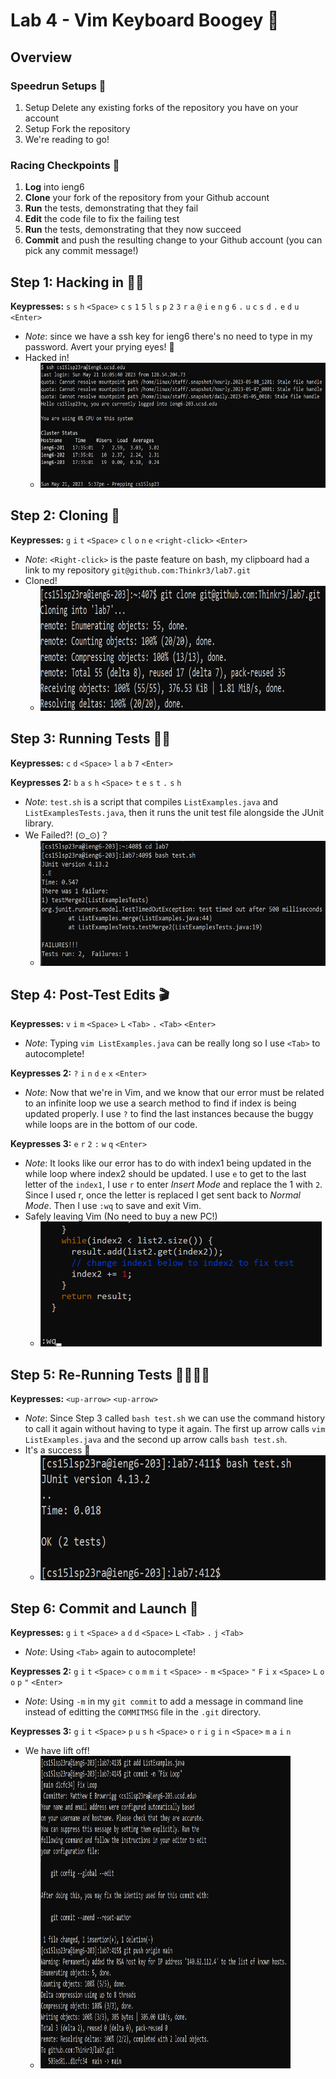 # Lab 4 - Vim Keyboard Boogey 🕺

## Overview
### Speedrun Setups 📐
1. Setup Delete any existing forks of the repository you have on your account
2. Setup Fork the repository
3. We're reading to go!

### Racing Checkpoints 🏁
1. **Log** into ieng6
2. **Clone** your fork of the repository from your Github account
3. **Run** the tests, demonstrating that they fail
4. **Edit** the code file to fix the failing test
5. **Run** the tests, demonstrating that they now succeed
6. **Commit** and push the resulting change to your Github account (you can pick any commit message!)

## Step 1: Hacking in 👨‍💻
**Keypresses:** `s` `s` `h` `<Space>` `c` `s` `1` `5` `l` `s` `p` `2` `3` `r` `a` `@` `i` `e` `n` `g` `6` `.` `u` `c` `s` `d` `.` `e` `d` `u` `<Enter>`
- *Note*: since we have a ssh key for ieng6 there's no need to type in my password. Avert your prying eyes! 👀
- Hacked in!
    - <img src="img/login.png" height="200" width="600">

## Step 2: Cloning 🧪
**Keypresses:** `g` `i` `t` `<Space>` `c` `l` `o` `n` `e` `<right-click>` `<Enter>`
- *Note*: `<Right-click>` is the paste feature on bash, my clipboard had a link to my repository `git@github.com:Thinkr3/lab7.git`
- Cloned!
    - <img src="img/cloned.png" height="200" width="600">

## Step 3: Running Tests 🏃‍♂️
**Keypresses:** `c` `d` `<Space>` `l` `a` `b` `7` `<Enter>`

**Keypresses 2:** `b` `a` `s` `h` `<Space>` `t` `e` `s` `t` `.` `s` `h`
- *Note*: `test.sh` is a script that compiles `ListExamples.java` and `ListExamplesTests.java`, then it runs the unit test file alongside the JUnit library.
- We Failed?! (⊙_⊙)？
    - <img src="img/test-run.png" height="200" width="500">

## Step 4: Post-Test Edits 🎬
**Keypresses:** `v` `i` `m` `<Space>` `L` `<Tab>` `.` `<Tab>` `<Enter>`
- *Note*: Typing `vim ListExamples.java` can be really long so I use `<Tab>` to autocomplete!

**Keypresses 2:** `?` `i` `n` `d` `e` `x` `<Enter>` 
- *Note*: Now that we're in Vim, and we know that our error must be related to an infinite loop we use a search method to find if index is being updated properly. I use `?` to find the last instances because the buggy while loops are in the bottom of our code. 

**Keypresses 3:** `e` `r` `2` `:` `w` `q` `<Enter>`
- *Note*: It looks like our error has to do with index1 being updated in the while loop where index2 should be updated. I use `e` to get to the last letter of the `index1`, I use `r` to enter *Insert Mode* and replace the 1 with `2`. Since I used r, once the letter is replaced I get sent back to *Normal Mode*. Then I use `:wq` to save and exit Vim.
- Safely leaving Vim (No need to buy a new PC!)
    - <img src="img/edit.png" height="200" width="450">

## Step 5: Re-Running Tests 🏃‍♀️🏃‍♂️
**Keypresses:** `<up-arrow>` `<up-arrow>`
- *Note*: Since Step 3 called `bash test.sh` we can use the command history to call it again without having to type it again. The first up arrow calls `vim ListExamples.java` and the second up arrow calls `bash test.sh`.
- It's a success 🍾
    - <img src="img/success.png" height="200" width="500">

## Step 6: Commit and Launch 🚀
**Keypresses:** `g` `i` `t` `<Space>` `a` `d` `d` `<Space>` `L` `<Tab>` `.` `j` `<Tab>`
- *Note*: Using `<Tab>` again to autocomplete!

**Keypresses 2:** `g` `i` `t` `<Space>` `c` `o` `m` `m` `i` `t` `<Space>` `-` `m` `<Space>` `"` `F` `i` `x` `<Space>` `L` `o` `o` `p` `"` `<Enter>`
- *Note*: Using `-m` in my `git commit` to add a message in command line instead of editting the `COMMITMSG` file in the `.git` directory.

**Keypresses 3:** `g` `i` `t` `<Space>` `p` `u` `s` `h` `<Space>` `o` `r` `i` `g` `i` `n` `<Space>` `m` `a` `i` `n`
- We have lift off!
    - <img src="img/commit.png" height="500" width="400">

